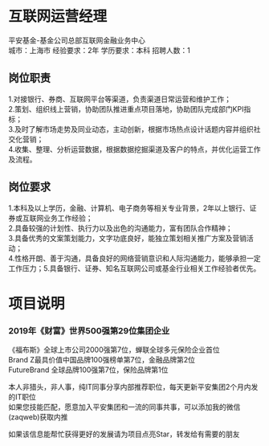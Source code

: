 # 互联网运营经理
平安基金-基金公司总部互联网金融业务中心  
城市：上海市 经验要求：2年 学历要求：本科  招聘人数：1

## 岗位职责
1.对接银行、券商、互联网平台等渠道，负责渠道日常运营和维护工作；   
2.策划、组织线上营销，协助团队推进重点项目落地，协助团队完成部门KPI指标；   
3.及时了解市场走势及同业动态，主动创新，根据市场热点设计话题内容并组织社交化营销；   
4.收集、整理、分析运营数据，根据数据挖掘渠道及客户的特点，并优化运营工作及流程。

## 岗位要求
1.本科及以上学历，金融、计算机、电子商务等相关专业背景，2年以上银行、证券或互联网业务工作经验；   
2.具备较强的计划性、执行力以及出色的沟通能力，富有团队合作精神；   
3.具备优秀的文案策划能力，文字功底良好，能独立策划相关推广方案及营销活动；   
4.性格开朗、善于沟通，具备良好的网络营销意识和人际沟通能力，能够承担一定工作压力；5.具备银行、证券、知名互联网公司或基金行业相关工作经验者优先。

# 项目说明

### 2019年《财富》世界500强第29位集团企业
《福布斯》全球上市公司2000强第7位，蝉联全球多元保险企业首位  
Brand Z最具价值中国品牌100强榜单第7位，金融品牌第2位  
FutureBrand 全球品牌100强第7位，保险品牌第1位

本人非猎头，非人事，纯IT同事分享内部推荐职位，每天更新平安集团2个月内发的IT职位  
如果您技能匹配，愿意加入平安集团和一流的同事共事，可以添加我的微信(zaqweb)获取内推 

如果该信息能帮忙获得更好的发展请为项目点亮Star，转发给有需要的朋友




